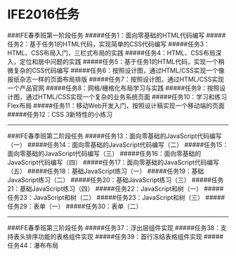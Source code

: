 # IFE2016任务
###IFE春季班第一阶段任务
#####任务1：面向零基础的HTML代码编写
#####任务2：基于任务1的HTML代码，实现简单的CSS代码编写
#####任务3：HTML、CSS布局入门，三栏式布局的实践
#####任务4：HTML、CSS布局深入，定位和居中问题的实践
#####任务5：基于任务1的HTML代码，实现一个稍微复杂的CSS代码编写
#####任务6：按照设计图，通过HTML/CSS实现一个像报纸杂志一样的页面布局排版
#####任务7：按照设计图，通过HTML/CSS实现一个产品官网
#####任务8：网格/栅格化布局学习与实践
#####任务9：按照设计图，通过HTML/CSS实现一个复杂的业务系统页面
#####任务10：学习和练习Flex布局
#####任务11：移动Web开发入门，按照设计稿实现一个移动端的页面
#####任务12：CSS 3新特性的小练习

___

###IFE春季班第二阶段任务
#####任务13：面向零基础的JavaScript代码编写（一）
#####任务14：面向零基础的JavaScript代码编写（二）
#####任务15：面向零基础的JavaScript代码编写（三）
#####任务16：面向零基础的JavaScript代码编写（四）
#####任务17：面向零基础的JavaScript代码编写（五）
#####任务18：基础JavaScript练习（一）
#####任务19：基础JavaScript练习（二）
#####任务20：基础JavaScript练习（三）
#####任务21：基础JavaScript练习（四）
#####任务22：JavaScript和树（一）
#####任务23：JavaScript和树（二）
#####任务23：JavaScript和树（三）
#####任务29：表单（一）
#####任务30：表单（二）
  
___
###IFE春季班第三阶段任务
#####任务37：浮出层组件实现
#####任务38：支持表头排序功能的表格组件实现
#####任务39：首行冻结表格组件实现
#####任务44：瀑布布局

